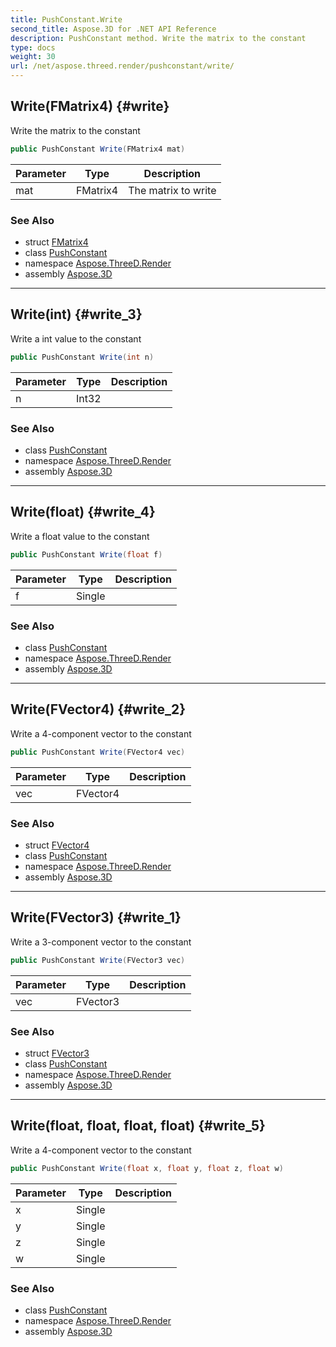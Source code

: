 ```yaml
---
title: PushConstant.Write
second_title: Aspose.3D for .NET API Reference
description: PushConstant method. Write the matrix to the constant
type: docs
weight: 30
url: /net/aspose.threed.render/pushconstant/write/
---
```

## Write(FMatrix4) {#write}

Write the matrix to the constant

```csharp
public PushConstant Write(FMatrix4 mat)
```

| Parameter | Type | Description |
| --- | --- | --- |
| mat | FMatrix4 | The matrix to write |

### See Also

* struct [FMatrix4](../../../aspose.threed.utilities/fmatrix4/)
* class [PushConstant](../)
* namespace [Aspose.ThreeD.Render](../../pushconstant/)
* assembly [Aspose.3D](../../../)

---

## Write(int) {#write_3}

Write a int value to the constant

```csharp
public PushConstant Write(int n)
```

| Parameter | Type | Description |
| --- | --- | --- |
| n | Int32 |  |

### See Also

* class [PushConstant](../)
* namespace [Aspose.ThreeD.Render](../../pushconstant/)
* assembly [Aspose.3D](../../../)

---

## Write(float) {#write_4}

Write a float value to the constant

```csharp
public PushConstant Write(float f)
```

| Parameter | Type | Description |
| --- | --- | --- |
| f | Single |  |

### See Also

* class [PushConstant](../)
* namespace [Aspose.ThreeD.Render](../../pushconstant/)
* assembly [Aspose.3D](../../../)

---

## Write(FVector4) {#write_2}

Write a 4-component vector to the constant

```csharp
public PushConstant Write(FVector4 vec)
```

| Parameter | Type | Description |
| --- | --- | --- |
| vec | FVector4 |  |

### See Also

* struct [FVector4](../../../aspose.threed.utilities/fvector4/)
* class [PushConstant](../)
* namespace [Aspose.ThreeD.Render](../../pushconstant/)
* assembly [Aspose.3D](../../../)

---

## Write(FVector3) {#write_1}

Write a 3-component vector to the constant

```csharp
public PushConstant Write(FVector3 vec)
```

| Parameter | Type | Description |
| --- | --- | --- |
| vec | FVector3 |  |

### See Also

* struct [FVector3](../../../aspose.threed.utilities/fvector3/)
* class [PushConstant](../)
* namespace [Aspose.ThreeD.Render](../../pushconstant/)
* assembly [Aspose.3D](../../../)

---

## Write(float, float, float, float) {#write_5}

Write a 4-component vector to the constant

```csharp
public PushConstant Write(float x, float y, float z, float w)
```

| Parameter | Type | Description |
| --- | --- | --- |
| x | Single |  |
| y | Single |  |
| z | Single |  |
| w | Single |  |

### See Also

* class [PushConstant](../)
* namespace [Aspose.ThreeD.Render](../../pushconstant/)
* assembly [Aspose.3D](../../../)


